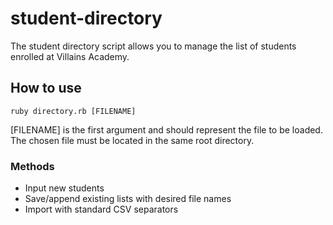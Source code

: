 # student-directory

The student directory script allows you to manage the list of students enrolled at Villains Academy.

## How to use ##

```shell
ruby directory.rb [FILENAME]
```

[FILENAME] is the first argument and should represent the file to be loaded.
 The chosen file must be located in the same root directory.

### Methods ###

- Input new students
- Save/append existing lists with desired file names
- Import with standard CSV separators